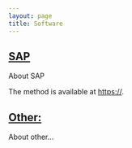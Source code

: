 ```yaml
---
layout: page
title: Software
---
```


## [SAP](https://)

About SAP

The method is available at [https://](https://).

## [Other:](https://)

About other...
